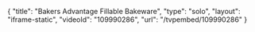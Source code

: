 {
    "title": "Bakers Advantage Fillable Bakeware",
    "type": "solo",
    "layout": "iframe-static",
    "videoId": "109990286",
    "url": "\/tvpembed\/109990286"
}